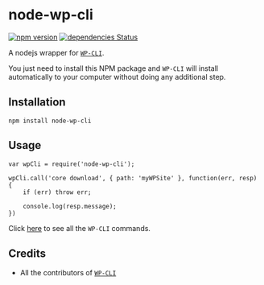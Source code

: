 # node-wp-cli

[![npm version](https://badge.fury.io/js/node-wp-cli.svg)](https://badge.fury.io/js/node-wp-cli) [![dependencies Status](https://david-dm.org/kodeflex/node-wp-cli/status.svg)](https://david-dm.org/kodeflex/node-wp-cli)

A nodejs wrapper for [`WP-CLI`](http://wp-cli.org/).

You just need to install this NPM package and `WP-CLI` will install automatically to your computer without doing any additional step.

## Installation

```
npm install node-wp-cli
```

## Usage

```
var wpCli = require('node-wp-cli');

wpCli.call('core download', { path: 'myWPSite' }, function(err, resp) {
    if (err) throw err;

    console.log(resp.message);
})
```

Click [here](http://wp-cli.org/commands/) to see all the `WP-CLI` commands.

## Credits

* All the contributors of [`WP-CLI`](https://github.com/wp-cli/wp-cli)
